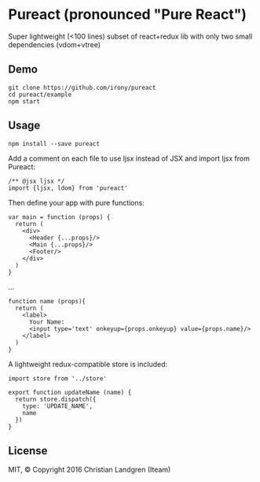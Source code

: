 # Pureact (pronounced "Pure React")

Super lightweight (<100 lines) subset of react+redux lib with only two small dependencies (vdom+vtree)

## Demo

    git clone https://github.com/irony/pureact
    cd pureact/example
    npm start

## Usage

    npm install --save pureact

Add a comment on each file to use ljsx instead of JSX and import ljsx from Pureact:

    /** @jsx ljsx */
    import {ljsx, ldom} from 'pureact'

Then define your app with pure functions:

    var main = function (props) {
      return (
        <div>
          <Header {...props}/>
          <Main {...props}/>
          <Footer/>
        </div>
      )
    }

...

    function name (props){
      return (
        <label>
          Your Name:
          <input type='text' onkeyup={props.onkeyup} value={props.name}/>
        </label>
      )
    }

A lightweight redux-compatible store is included:

    import store from '../store'

    export function updateName (name) {
      return store.dispatch({
        type: 'UPDATE_NAME',
        name
      })
    }

## License

MIT, &copy; Copyright 2016 Christian Landgren (Iteam)
